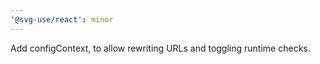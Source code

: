 ```yaml
---
'@svg-use/react': minor
---
```


Add configContext, to allow rewriting URLs and toggling runtime checks.
